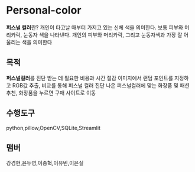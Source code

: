 # Personal-color

**퍼스널 컬러**란?
개인이 타고날 때부터 가지고 있는 신체 색을 의미한다.
보통 피부와 머리카락, 눈동자 색을 나타낸다. 개인의 피부와 
머리카락, 그리고 눈동자색과 가장 잘 어울리는 색을 의미한다

## 목적
**퍼스널컬러**를 진단 받는 데 필요한 비용과 시간 절감
이미지에서 랜덤 포인트를 지정하고 RGB값 추출, 비교를 통해 퍼스널 컬러 진단
나온 퍼스널컬러에 맞는 화장품 및 패션 추천, 화장품을 누르면 구매 사이트로 이동

## 수행도구
python,pillow,OpenCV,SQLite,Streamlit

## 맴버
강경현,윤두영,이종혁,이유빈,이은실

